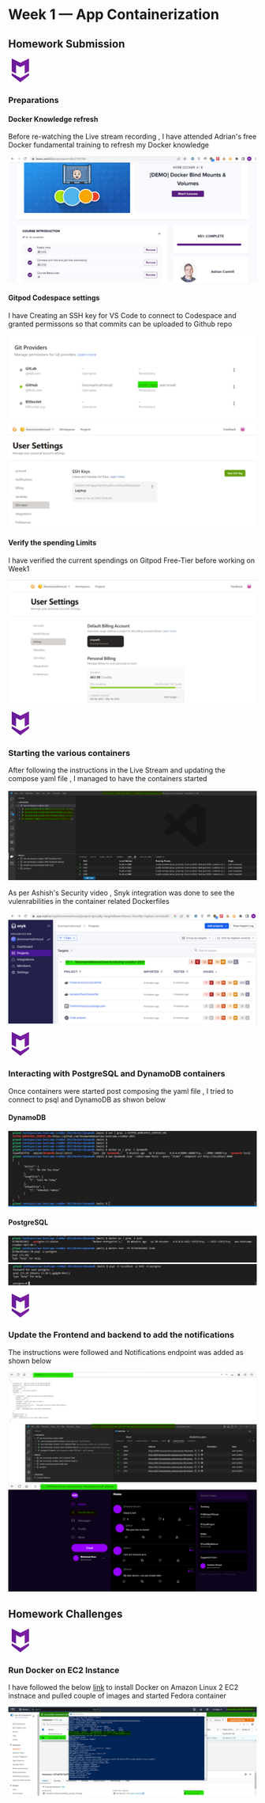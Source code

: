 # Week 1 — App Containerization

## Homework Submission 
![alt text](https://github.com/adam-p/markdown-here/raw/master/src/common/images/icon48.png "Logo Title Text 1")
### Preparations 

#### Docker Knowledge refresh 

Before re-watching the Live stream recording , I have attended Adrian's free Docker fundamental training to refresh my Docker knowledge

![Adrian Course](https://github.com/ibnomarmahmoud/aws-bootcamp-cruddur-2023/blob/main/journal/assets/Docker%20Course.JPG)

#### Gitpod Codespace settings

I have Creating an SSH key for VS Code to connect to Codespace and granted permissons so that commits can be uploaded to Github repo 

![Grant Permissions](https://github.com/ibnomarmahmoud/aws-bootcamp-cruddur-2023/blob/main/journal/assets/Grant%20Permission.png)
![SSH Keys](https://github.com/ibnomarmahmoud/aws-bootcamp-cruddur-2023/blob/main/journal/assets/SSH_key_Generation.JPG)

#### Verify the spending Limits

I have verified the current spendings on Gitpod Free-Tier before working on Week1

![Spending Limits](https://github.com/ibnomarmahmoud/aws-bootcamp-cruddur-2023/blob/main/journal/assets/Gitpod%20Free%20Tier%20Usage%20Check.JPG)

![alt text](https://github.com/adam-p/markdown-here/raw/master/src/common/images/icon48.png "Logo Title Text 1")
### Starting the various containers 

After following the instructions in the Live Stream and updating the compose yaml file , I managed to have the containers started 

![Running Containers](https://github.com/ibnomarmahmoud/aws-bootcamp-cruddur-2023/blob/main/journal/assets/Containers_running_Up.png)

As per Ashish's Security video , Snyk integration was done to see the vulenrabilities in the container related Dockerfiles

![Snyk](https://github.com/ibnomarmahmoud/aws-bootcamp-cruddur-2023/blob/main/journal/assets/Snyk.png)


![alt text](https://github.com/adam-p/markdown-here/raw/master/src/common/images/icon48.png "Logo Title Text 1")
### Interacting with PostgreSQL and DynamoDB containers 

Once containers were started post composing the yaml file , I tried to connect to psql and DynamoDB as shwon below 

#### DynamoDB
![DynamoDB](https://github.com/ibnomarmahmoud/aws-bootcamp-cruddur-2023/blob/main/journal/assets/DynamoDB.JPG)

#### PostgreSQL
![PSQL1](https://github.com/ibnomarmahmoud/aws-bootcamp-cruddur-2023/blob/main/journal/assets/Postgres1.JPG)
![PSQL2](https://github.com/ibnomarmahmoud/aws-bootcamp-cruddur-2023/blob/main/journal/assets/Postgres2.JPG)


![alt text](https://github.com/adam-p/markdown-here/raw/master/src/common/images/icon48.png "Logo Title Text 1")
### Update the Frontend and backend to add the notifications 

The instructions were followed and Notifications endpoint was added as shown below 

![Backend Notifictaions](https://github.com/ibnomarmahmoud/aws-bootcamp-cruddur-2023/blob/main/journal/assets/Backend%20Notification.png)
![Frontend Notifictaions](https://github.com/ibnomarmahmoud/aws-bootcamp-cruddur-2023/blob/main/journal/assets/Frontend%20Notification.png)


## Homework Challenges
![alt text](https://github.com/adam-p/markdown-here/raw/master/src/common/images/icon48.png "Logo Title Text 1")
### Run Docker on EC2 Instance 

I have followed the below [link](https://www.cyberciti.biz/faq/how-to-install-docker-on-amazon-linux-2/) to install Docker on Amazon Linux 2 EC2 instnace and pulled couple of images and started Fedora container 

![Docker on EC2 Instance](https://github.com/ibnomarmahmoud/aws-bootcamp-cruddur-2023/blob/main/journal/assets/Run_Docker_EC2.png)
